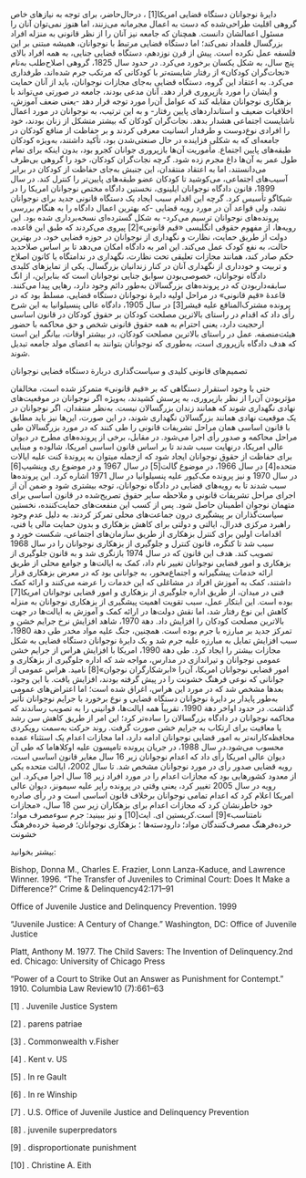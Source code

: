   دایرۀ نوجوانان دستگاه قضایی امریکا[1] ، درحال‌حاضر، برای توجه به نیازهای خاص گروهی اقلیت طراحی‌شده که دست به اعمال مجرمانه می‌زنند، اما هنوز نمی‌توان آنان را مسئول اعمالشان دانست. همچنان‌ که جامعه نیز آنان را از نظر قانونی به منزله افراد بزرگسال قلمداد نمی‌کند؛ اما دستگاه قضایی مرتبط با نوجوانان، همیشه مبتنی بر این فلسفه عمل نکرده است. پیش از قرن نوزدهم، دستگاه قضایی جنایی، به همه افراد بالای پنج سال، به شکل یکسان برخورد می‌کرد. در حدود سال 1825، گروهی اصلاح‌طلب به‌نام «نجات‌گران کودکان» از رفتار شایسته‌تر با کودکانی که مرتکب جرم شده‌اند، طرفداری می‌کرد. به اعتقاد این گروه، دستگاه قضایی به‌جای مجازات نوجوانان، باید از آنان حمایت و ایشان را مورد بازپروری قرار دهد. آنان مدعی بودند، جامعه در صورتی می‌تواند با بزهکاری نوجوانان مقابله کند که عوامل آن‌را مورد توجه قرار دهد -یعنی ضعف آموزش، اخلاقیات ضعیف و استانداردهای پایین رفتار- و به این ترتیب، به نوجوانان در مورد اعمال ناشایست اجتماعی هشدار بدهد. نجات‌گران کودکان که بیشتر متشکل از زنان بودند، خود را افرادی نوع‌دوست و طرفدار انسانیت معرفی کردند و بر حفاظت از منافع کودکان در جامعه‌ای که به شکلی فزاینده در حال صنعتی‌شدن بود، تأکید داشتند، به‌ویژه کودکان طبقه‌های پایین اجتماع. مأموریت آن‌ها بازپروری جوانان کجرو بود، بدون اینکه برای تمام طول عمر به آن‌ها داغ مجرم زده شود. گرچه نجات‌گران کودکان، خود را گروهی بی‌طرف می‌دانستند، اما به اعتقاد منتقدان، این جنبش به‌جای حفاظت از کودکان در برابر آسیب‌های اجتماعی، می‌کوشید تا کودکان عضو طبقه‌های پایین‌تر را کنترل کند. در سال 1899، قانون دادگاه نوجوانان ایلینوی، نخستین دادگاه مختص نوجوانان امریکا را در شیکاگو تأسیس کرد. گرچه این اقدام سبب ایجاد یک دستگاه قانونی جدید برای نوجوانان نشد، ولی قواعد آن در مورد رویه قضایی -که بهترین اعمال دادگاه را به هنگام بررسی پرونده‌های نوجوانان ترسیم می‌کرد- به شکل گسترده‌ای نسخه‌برداری شده بود. این رویه‌ها، از مفهوم حقوقی انگلیسی «قیم قانونی»[2] پیروی می‌کردند که طبق این قاعده، دولت از طریق حمایت، نظارت و نگهداری از نوجوانان در حوزه قضایی خود، در بهترین حالت، به نفع کودک عمل می‌کند. این امر به دادگاه امکان می‌دهد تا بر اساس صلاحدید حکم صادر کند، همانند مجازات تعلیقی تحت نظارت، نگهداری در ندامتگاه یا کانون اصلاح و تربیت و خودداری از نگهداری آنان در کنار زندانیان بزرگسال. یکی از تمایزهای کلیدی دادگاه نوجوانان، خصوصی‌بودن سوابق جنایی نوجوانان است که بنابراین، از انگ سابقه‌داربودن که در پرونده‌های بزرگسالان به‌طور دائم وجود دارد، رهایی پیدا می‌کنند. قاعدۀ «قیم قانونی» در مراحل اولیه دایرۀ نوجوانان دستگاه قضایی، مسلط بود که در پرونده مشترک‌المنافع علیه فیشر[3] در سال 1905، دادگاه عالی پنسیلوانیا به این شرح رأی داد که اقدام در راستای بالاترین مصلحت کودکان بر حقوق کودکان در قانون اساسی ارحجیت دارد، یعنی احترام به همه حقوق قانونی شخص و حق محاکمه با حضور هیئت‌منصفه. عمل در راستای بالاترین مصلحت کودکان، در بیشتر اوقات، بیانگر این است که هدف دادگاه بازپروری است، به‌طوری که نوجوانان بتوانند به اعضای مولد جامعه تبدیل شوند. 

تصمیم‌های قانونی کلیدی و سیاست‌گذاری دربارة دستگاه قضایی نوجوانان

 حتی با وجود استقرار دستگاهی که بر «قیم قانونی» متمرکز شده است، مخالفان مؤثربودن آن‌را از نظر بازپروری، به پرسش کشیدند، به‌ویژه اگر نوجوانان در موقعیت‌های نهادی نگهداری شوند که همانند زندان بزرگسالان نیست. به‌نظر منتقدان، اگر نوجوانان در یک موقعیت نهادی همانند بزرگسالان نگهداری شوند، در این صورت، این‌ها نیز باید مطابق با قانون اساسی همان مراحل تشریفات قانونی را طی کنند که در مورد بزرگسالان طی مراحل محاکمه و صدور رأی اجرا می‌شود. در مقابل، برخی از پرونده‌های مطرح در دیوان عالی امریکا، درنهایت سبب شدند تا بر اساس قانون اساسی امریکا، شالوده و مبنایی برای حفاظت از حقوق نوجوانان ایجاد شود که ازجمله می­توان به پروندۀ کنت علیه ایالات متحده[4] در سال 1966، در موضوع گالت[5] در سال 1967 و در موضوع ری وینشیپ[6] در سال 1970 و نیز پرونده مک‌کیور علیه پنسیلوانیا در سال 1971 اشاره کرد. این پرونده‌ها سبب شدند تا به رویه‌های قضایی در دادگاه نوجوانان، توجه بیشتری شود و ضمن آن از اجرای مراحل تشریفات قانونی و ملاحظه سایر حقوق تصریح‌شده در قانون اساسی برای متهمان نوجوان اطمینان حاصل شود. پس از کسب این منفعت‌های حمایت‌کننده، نخستین سیاست‌گذاران بر پیشگیری درون جماعت‌های محلی تمرکز کردند. به‌ دلیل عدم وجود راهبرد مرکزی فدرال، ایالتی و دولتی برای کاهش بزهکاری و بدون حمایت مالی یا فنی، اقدامات اولین برای کنترل بزهکاری از طریق سازمان‌های اجتماعی، شکست خورد و سبب شد تا کنگره، قانون کنترل و جلوگیری از بزهکاری نوجوانان را در سال 1968 تصویب کند. هدف این قانون که در سال 1974 بازنگری شد و به قانون جلوگیری از بزهکاری و امور قضایی نوجوانان تغییر نام داد، کمک به ایالت‌ها و جوامع محلی از طریق ارائه خدمات پیشگیرانه و اجتماع‌محور، به جوانانی بود که در معرض بزهکاری قرار داشتند، کمک به آموزش افراد در مشاغلی که این خدمات را عرضه می‌کنند و ارائه کمک فنی در میدان، از طریق اداره جلوگیری از بزهکاری و امور قضایی نوجوانان امریکا[7] بوده است. این ابتکار عمل، سبب تقویت اهمیت پیشگیری از بزهکاری نوجوانان به منزله کاهش این نوع رفتار شد، اما نقش دولت‌ها در ارائه کمک و آموزش به ایالت‌ها در جهت بالاترین مصلحت کودکان را افزایش داد. دهة 1970، شاهد افزایش نرخ جرایم خشن و تمرکز جدید بر مبارزه با جرم بوده است. همچنین، جنگ علیه مواد مخدر طی دهة 1980، سبب افزایش تمایل به مبارزه علیه جرم شد و یک دایرۀ نوجوانان دستگاه قضایی به شکل مجازات بیشتر را ایجاد کرد. طی دهة 1990، امریکا با افزایش هراس از جرایم خشن عمومی نوجوانان و تیراندازی در مدارس، مواجه شد که اداره جلوگیری از بزهکاری و امور قضایی نوجوانان امریکا، آن‌را «ابرشکارگران نوجوان»[8] نامید. هراس عمومی از جوانانی که نوعی فرهنگ خشونت را در پیش گرفته بودند، افزایش یافت. با این وجود، بعدها مشخص شد که در مورد این هراس، اغراق شده است؛ اما اعتراض‌های عمومی به‌طور پایدار بر دایرۀ نوجوانان دستگاه قضایی و نوع برخورد با جرایم نوجوانان تأثیر گذاشت. در حدود اواخر دهة 1990، تقریباً همه ایالت‌ها، قوانینی را به تصویب رساندند که محاکمه نوجوانان در دادگاه بزرگسالان را ساده‌تر کرد؛ این امر از طریق کاهش سن رشد یا معافیت برای ارتکاب به جرایم خشن صورت گرفت. روند حرکت به‌سمت رویکردی محافظه‌کارانه‌تر به امور قضایی نوجوانان ادامه دارد، اما مجازات اعدام یک استثناء عمده محسوب می‌شود.در سال 1988، در جریان پرونده تامپسون علیه اوکلاهاما که طی آن دیوان عالی امریکا رأی داد که اعدام نوجوانان زیر 16 سال مغایر قانون اساسی است، رویه قضایی صدور رأی در مورد نوجوانان مشخص شد. تا سال 2002، ایالت متحده یکی از معدود کشورهایی بود که مجازات اعدام را در مورد افراد زیر 18 سال اجرا می‌کرد. این رویه در سال 2005 تغییر کرد، یعنی وقتی در پرونده راپر علیه سیمونز، دیوان عالی امریکا اعلام کرد که اعدام تمامی نوجوانان برخلاف قانون اساسی است و در رأی صادره خود خاطرنشان کرد که مجازات اعدام برای بزهکاران زیر سن 18 سال، «مجازات نامتناسب»[9] است.کریستین ای. ایث[10] و نیز ببینید: جرم سوءمصرف مواد؛ خرده‌فرهنگ مصرف‌کنندگان مواد؛ دارودسته‌ها ؛ بزهکاری نوجوانان؛ فرضیۀ خرده‌فرهنگ خشونت

بیشتر بخوانید:

Bishop, Donna M., Charles E. Frazier, Lonn Lanza-Kaduce, and Lawrence Winner. 1996. “The Transfer of Juveniles to Criminal Court: Does It Make a Difference?” Crime & Delinquency42:171–91

Office of Juvenile Justice and Delinquency Prevention. 1999

“Juvenile Justice: A Century of Change.” Washington, DC: Office of Juvenile Justice

Platt, Anthony M. 1977. The Child Savers: The Invention of Delinquency.2nd ed. Chicago: University of Chicago Press

“Power of a Court to Strike Out an Answer as Punishment for Contempt.” 1910. Columbia Law Review10 (7):661–63

 [1] . Juvenile Justice System

 [2] . parens patriae

 [3] . Commonwealth v.Fisher

 [4] . Kent v. US

[5] . In re Gault

[6] . In re Winship

[7] . U.S. Office of Juvenile Justice and Delinquency Prevention

[8] . juvenile superpredators

[9] . disproportionate punishment

[10] . Christine A. Eith

 

 

 

 
